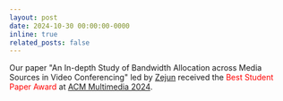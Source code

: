 ```yaml
---
layout: post
date: 2024-10-30 00:00:00-0000
inline: true
related_posts: false
---
```


Our paper "An In-depth Study of Bandwidth Allocation across Media Sources in Video Conferencing" led by [Zejun]() received the <span style="color:red">Best Student Paper Award</span> at [ACM Multimedia 2024](https://2024.acmmm.org/best-paper).
